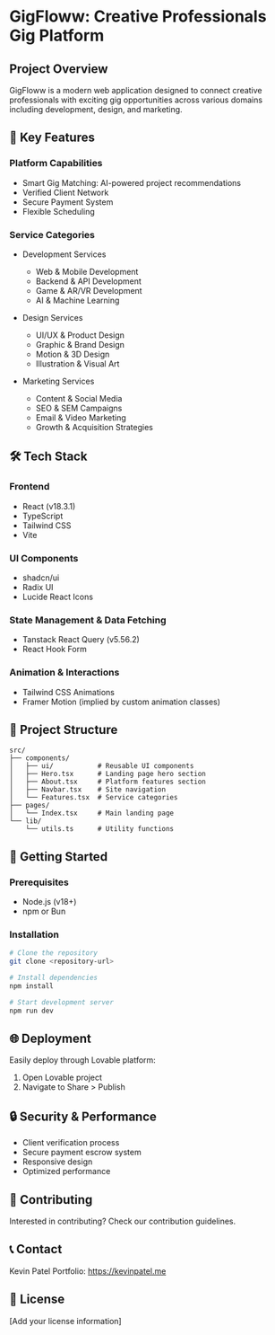 
# GigFloww: Creative Professionals Gig Platform

## Project Overview

GigFloww is a modern web application designed to connect creative professionals with exciting gig opportunities across various domains including development, design, and marketing.

## 🚀 Key Features

### Platform Capabilities
- Smart Gig Matching: AI-powered project recommendations
- Verified Client Network
- Secure Payment System
- Flexible Scheduling

### Service Categories
- Development Services
  - Web & Mobile Development
  - Backend & API Development
  - Game & AR/VR Development
  - AI & Machine Learning

- Design Services
  - UI/UX & Product Design
  - Graphic & Brand Design
  - Motion & 3D Design
  - Illustration & Visual Art

- Marketing Services
  - Content & Social Media
  - SEO & SEM Campaigns
  - Email & Video Marketing
  - Growth & Acquisition Strategies

## 🛠 Tech Stack

### Frontend
- React (v18.3.1)
- TypeScript
- Tailwind CSS
- Vite

### UI Components
- shadcn/ui
- Radix UI
- Lucide React Icons

### State Management & Data Fetching
- Tanstack React Query (v5.56.2)
- React Hook Form

### Animation & Interactions
- Tailwind CSS Animations
- Framer Motion (implied by custom animation classes)

## 🔧 Project Structure

```
src/
├── components/
│   ├── ui/           # Reusable UI components
│   ├── Hero.tsx      # Landing page hero section
│   ├── About.tsx     # Platform features section
│   ├── Navbar.tsx    # Site navigation
│   └── Features.tsx  # Service categories
├── pages/
│   └── Index.tsx     # Main landing page
└── lib/
    └── utils.ts      # Utility functions
```

## 🚀 Getting Started

### Prerequisites
- Node.js (v18+)
- npm or Bun

### Installation
```bash
# Clone the repository
git clone <repository-url>

# Install dependencies
npm install

# Start development server
npm run dev
```

## 🌐 Deployment
Easily deploy through Lovable platform:
1. Open Lovable project
2. Navigate to Share > Publish

## 🔒 Security & Performance
- Client verification process
- Secure payment escrow system
- Responsive design
- Optimized performance

## 🤝 Contributing
Interested in contributing? Check our contribution guidelines.

## 📞 Contact
Kevin Patel
Portfolio: https://kevinpatel.me

## 📄 License
[Add your license information]
